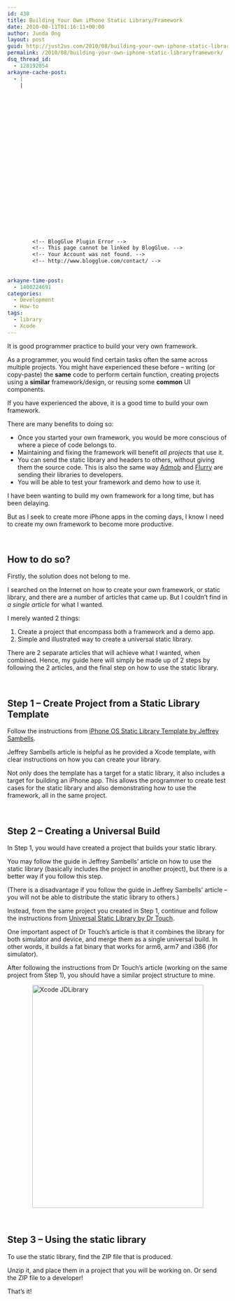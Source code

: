 ```yaml
---
id: 430
title: Building Your Own iPhone Static Library/Framework
date: 2010-08-11T01:16:11+00:00
author: Junda Ong
layout: post
guid: http://just2us.com/2010/08/building-your-own-iphone-static-libraryframework/
permalink: /2010/08/building-your-own-iphone-static-libraryframework/
dsq_thread_id:
  - 128192054
arkayne-cache-post:
  - |
    |
        
        
        
        
        
        
        
        
        
        
        
        
        
        
        
        
        
        
        
        
        
        
        
        <!-- BlogGlue Plugin Error -->
        <!-- This page cannot be linked by BlogGlue. -->
        <!-- Your Account was not found. -->
        <!-- http://www.blogglue.com/contact/ -->
        
        
arkayne-time-post:
  - 1400224691
categories:
  - Development
  - How-to
tags:
  - library
  - Xcode
---
```

It is good programmer practice to build your very own framework.

As a programmer, you would find certain tasks often the same across multiple projects. You might have experienced these before – writing (or copy-paste) the **same** code to perform certain function, creating projects using a **similar** framework/design, or reusing some **common** UI components. 

If you have experienced the above, it is a good time to build your own framework. 

There are many benefits to doing so:

  * Once you started your own framework, you would be more conscious of where a piece of code belongs to.
  * Maintaining and fixing the framework will benefit _all projects_ that use it.
  * You can send the static library and headers to others, without giving them the source code. This is also the same way <a href="http://developer.admob.com/wiki/IPhone" onclick="__gaTracker('send', 'event', 'outbound-article', 'http://developer.admob.com/wiki/IPhone', 'Admob');">Admob</a> and <a href="http://www.flurry.com/" onclick="__gaTracker('send', 'event', 'outbound-article', 'http://www.flurry.com/', 'Flurry');">Flurry</a> are sending their libraries to developers.
  * You will be able to test your framework and demo how to use it.

I have been wanting to build my own framework for a long time, but has been delaying.

But as I seek to create more iPhone apps in the coming days, I know I need to create my own framework to become more productive.

&#160;

## How to do so?

Firstly, the solution does not belong to me. 

I searched on the Internet on how to create your own framework, or static library, and there are a number of articles that came up. But I couldn’t find in _a single article_ for what I wanted.

I merely wanted 2 things:

  1. Create a project that encompass both a framework and a demo app.
  2. Simple and illustrated way to create a universal static library.

There are 2 separate articles that will achieve what I wanted, when combined. Hence, my guide here will simply be made up of 2 steps by following the 2 articles, and the final step on how to use the static library.

&#160;

## Step 1 – Create Project from a Static Library Template

Follow the instructions from <a href="http://jeffreysambells.com/iphone-os-static-library-template/" onclick="__gaTracker('send', 'event', 'outbound-article', 'http://jeffreysambells.com/iphone-os-static-library-template/', 'iPhone OS Static Library Template by Jeffrey Sambells');">iPhone OS Static Library Template by Jeffrey Sambells</a>. 

Jeffrey Sambells article is helpful as he provided a Xcode template, with clear instructions on how you can create your library. 

Not only does the template has a target for a static library, it also includes a target for building an iPhone app. This allows the programmer to create test cases for the static library and also demonstrating how to use the framework, all in the same project.

&#160;

## Step 2 – Creating a Universal Build

In Step 1, you would have created a project that builds your static library. 

You may follow the guide in Jeffrey Sambells’ article on how to use the static library (basically includes the project in another project), but there is a better way if you follow this step.

(There is a disadvantage if you follow the guide in Jeffrey Sambells’ article – you will not be able to distribute the static library to others.)

Instead, from the same project you created in Step 1, continue and follow the instructions from <a href="http://www.drobnik.com/touch/2010/04/universal-static-libraries/" onclick="__gaTracker('send', 'event', 'outbound-article', 'http://www.drobnik.com/touch/2010/04/universal-static-libraries/', 'Universal Static Library by Dr Touch');">Universal Static Library by Dr Touch</a>.

One important aspect of Dr Touch’s article is that it combines the library for both simulator and device, and merge them as a single universal build. In other words, it builds a fat binary that works for arm6, arm7 and i386 (for simulator). 

After following the instructions from Dr Touch’s article (working on the same project from Step 1), you should have a similar project structure to mine.

<img style="border-bottom: 0px; border-left: 0px; display: block; float: none; margin-left: auto; border-top: 0px; margin-right: auto; border-right: 0px" title="Xcode JDLibrary" border="0" alt="Xcode JDLibrary" src="http://blog.just2us.com/wp-content/uploads/2010/08/XcodeJDLibrary_thumb.png" width="391" height="510" />

&#160;

## Step 3 – Using the static library

To use the static library, find the ZIP file that is produced.

Unzip it, and place them in a project that you will be working on. Or send the ZIP file to a developer!

That’s it! 

<div style="font-size:0px;height:0px;line-height:0px;margin:0;padding:0;clear:both">
</div>